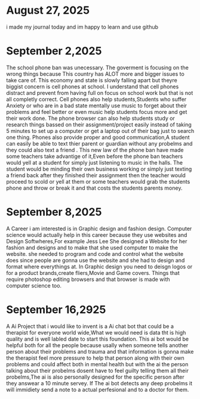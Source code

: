 # August 27, 2025
i made my journal today and im happy to learn and use github
 
 # September 2,2025
The school phone ban was unecessary. The goverment is focusing on the wrong things because This country has ALOT more and bigger issues to take care of. This economy and state is slowly falling apart but theyre biggist concern is cell phones at school. I understand that cell phones distract and prevent from having full on focus on school work but that is not all completly correct. Cell phones also help students,Students who suffer Anxiety or who are in a bad state mentally use music to forget about their problems and feel better or even music help students focus more and get their work done. The phone browser can also help students study or research things bassed on their assignment/project easily instead of taking 5 minutes to set up a computer or get a laptop out of their bag just to search one thing. Phones also provide proper and good communication,A student can easily be able to text thier parent or guardian without any probelms and they could also text a friend . This new law of the phone ban have made some teachers take advantige of it,Even before the phone ban teachers would yell at a student for simply just listening to music in the halls. The student would be minding their own business working or simply just texting a friend back after they finished their assignment then the teacher would proceed to scold or yell at them or some teachers would grab the students phone and throw or break it and that costs the students parents money.

# September 8,2025
A Career i am interested is in Graphic design and fashion design. Computer science would actually help in this career because they use websites and Design Softwheres,For example Jess Lee She designed a Website for her fashion and designs and to make that she used computer to make the website. she needed to program and code and control what the website does since people are gonna use the website and she had to design and format where everythings at. In Graphic design you need to deisgn logos or for a product brands,create fliers,Movie and Game covers. Things that require photoshop editing browsers and that browser is made with computer science too.


# September 16,2925
A Ai Project that i would like to invent is a Ai chat bot that could be a therapist for everyone world wide,What we would need is data tht is high quality and is well labled date to start this foundation. This ai bot would be helpful both for all the people because usally when someone tells another person about their problems and trauma and that information is gonna make the therapist feel more pressure to help that person along with their own problems and could affect both in mental health but with the ai the person talking about their probelms dosent have to feel guilty telling them all their probelms,The ai is also personally designed for the specific person after they answear a 10 minute servey. If The ai bot detects any deep probelms it will immidiety send a note to a actual perfesional and to a doctor for them.
